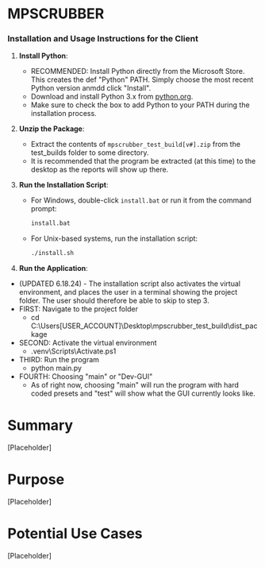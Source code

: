 # MPSCRUBBER

### Installation and Usage Instructions for the Client

1. **Install Python**:
   - RECOMMENDED: Install Python directly from the Microsoft Store.
     This creates the def "Python" PATH. Simply choose the most recent Python version 
     anmdd click "Install".
   - Download and install Python 3.x from [python.org](https://www.python.org/downloads/).
   - Make sure to check the box to add Python to your PATH during the installation process.

2. **Unzip the Package**:
   - Extract the contents of `mpscrubber_test_build[v#].zip` from the test_builds folder
     to some directory.
   - It is recommended that the program be extracted (at this time) to 
     the desktop as the reports will show up there.

3. **Run the Installation Script**:
   - For Windows, double-click `install.bat` or run it from the command prompt:
     ```bat
     install.bat
     ```
   - For Unix-based systems, run the installation script:
     ```sh
     ./install.sh
     ```

4. **Run the Application**:
- (UPDATED 6.18.24) - The installation script also activates the virtual environment,
  and places the user in a terminal showing the project folder. The user should
  therefore be able to skip to step 3.
- FIRST: Navigate to the project folder
   - cd C:\Users\[USER_ACCOUNT]\Desktop\mpscrubber_test_build\dist_package
- SECOND: Activate the virtual environment
   - .venv\Scripts\Activate.ps1
- THIRD: Run the program
   - python main.py
- FOURTH: Choosing "main" or "Dev-GUI"
   - As of right now, choosing "main" will run the program with hard coded presets and 
     "test" will show what the GUI currently looks like.

# Summary
   [Placeholder]
# Purpose
   [Placeholder]
# Potential Use Cases
   [Placeholder]
